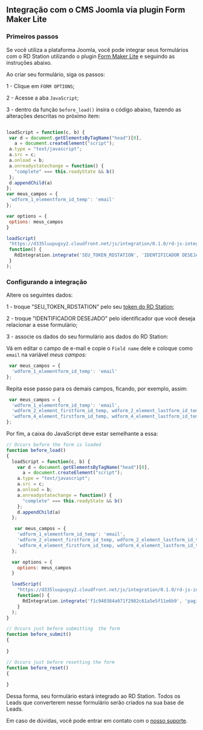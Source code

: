## Integração com o CMS Joomla via plugin Form Maker Lite

### Primeiros passos

Se você utiliza a plataforma Joomla, você pode integrar seus formulários com o RD Station utilizando o plugin [Form Maker Lite](http://extensions.joomla.org/extensions/contacts-and-feedback/forms/24170) e seguindo as instruções abaixo.

Ao criar seu formulário, siga os passos:

 1 - Clique em `FORM OPTIONS`;

 2 - Acesse a aba `JavaScript`;

 3 - dentro da função `before_load()` insira o código abaixo, fazendo as alterações descritas no próximo item:

 ```javascript

loadScript = function(c, b) {
  var d = document.getElementsByTagName("head")[0],
    a = document.createElement("script");
  a.type = "text/javascript";
  a.src = c;
  a.onload = b;
  a.onreadystatechange = function() {
    "complete" === this.readyState && b()
  };
  d.appendChild(a)
};
var meus_campos = {
  'wdform_1_elementform_id_temp': 'email'
};

var options = {
  options: meus_campos
}

loadScript(
  "https://d335luupugsy2.cloudfront.net/js/integration/0.1.0/rd-js-integration.min.js",
  function() {
    RdIntegration.integrate('SEU_TOKEN_RDSTATION', 'IDENTIFICADOR DESEJADO', options);
  }
);
 ```

### Configurando a integração

  Altere os seguintes dados:
  
 1 - troque "SEU_TOKEN_RDSTATION" pelo seu [token do RD Station](https://rdstation.com.br/integracoes);

 2 - troque "IDENTIFICADOR DESEJADO" pelo identificador que você deseja relacionar a esse formulário;

 3 - associe os dados do seu formulário aos dados do RD Station:
 
 Vá em editar o campo de e-mail e copie o `Field name` dele e coloque como `email` na variável *meus campos*:

```javascript
 var meus_campos = {
  'wdform_1_elementform_id_temp': 'email'
};
```

Repita esse passo para os demais campos, ficando, por exemplo, assim:

```javascript
 var meus_campos = {
  'wdform_1_elementform_id_temp': 'email',
  'wdform_2_element_firstform_id_temp, wdform_2_element_lastform_id_temp': 'nome',
  'wdform_4_element_firstform_id_temp, wdform_4_element_lastform_id_temp': 'telefone'
};
```

Por fim, a caixa do JavaScript deve estar semelhante a essa:

```javascript
// Occurs before the form is loaded
function before_load()
{
  loadScript = function(c, b) {
    var d = document.getElementsByTagName("head")[0],
      a = document.createElement("script");
    a.type = "text/javascript";
    a.src = c;
    a.onload = b;
    a.onreadystatechange = function() {
      "complete" === this.readyState && b()
    };
    d.appendChild(a)
  };

   var meus_campos = {
    'wdform_1_elementform_id_temp': 'email',
    'wdform_2_element_firstform_id_temp, wdform_2_element_lastform_id_temp': 'nome',
    'wdform_4_element_firstform_id_temp, wdform_4_element_lastform_id_temp': 'telefone'
  };

  var options = {
    options: meus_campos
  }

  loadScript(
    "https://d335luupugsy2.cloudfront.net/js/integration/0.1.0/rd-js-integration.min.js",
    function() {
      RdIntegration.integrate('f1c940384a971f2982c61a5e5f11e6b9', 'pagina-contato', options);
    }
  );
}

// Occurs just before submitting  the form
function before_submit()
{
     
}

// Occurs just before resetting the form
function before_reset()
{
     
}
```

Dessa forma, seu formulário estará integrado ao RD Station. Todos os Leads que converterem nesse formulário serão criados na sua base de Leads.

Em caso de dúvidas, você pode entrar em contato com o [nosso suporte](http://ajuda.rdstation.com.br/hc/pt-br/requests/new).